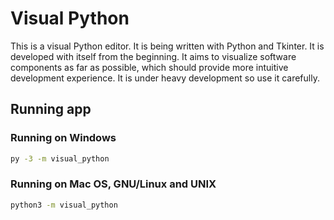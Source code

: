 # Visual Python

This is a visual Python editor.
It is being written with Python and Tkinter.
It is developed with itself from the beginning.
It aims to visualize software components as far as possible, which should provide more intuitive development experience.
It is under heavy development so use it carefully.

## Running app

### Running on Windows

```sh
py -3 -m visual_python
```

### Running on Mac OS, GNU/Linux and UNIX

```sh
python3 -m visual_python
```
